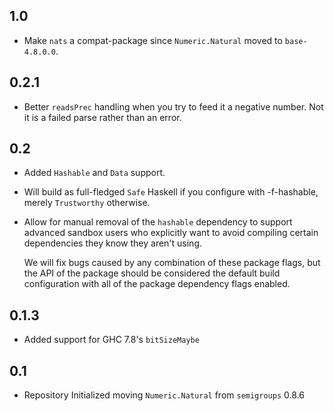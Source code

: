 1.0
---
* Make `nats` a compat-package since `Numeric.Natural` moved to `base-4.8.0.0`.

0.2.1
-----
* Better `readsPrec` handling when you try to feed it a negative number. Not it is a failed parse rather than an error.

0.2
---
* Added `Hashable` and `Data` support.
* Will build as full-fledged `Safe` Haskell if you configure with -f-hashable, merely `Trustworthy` otherwise.
* Allow for manual removal of the `hashable` dependency to support advanced sandbox users who explicitly want to avoid compiling certain dependencies
  they know they aren't using.

  We will fix bugs caused by any combination of these package flags, but the API of the package should be considered the default build
  configuration with all of the package dependency flags enabled.

0.1.3
-----
* Added support for GHC 7.8's `bitSizeMaybe`

0.1
---
* Repository Initialized moving `Numeric.Natural` from `semigroups` 0.8.6
